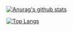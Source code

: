 [![Anurag's github stats](https://github-readme-stats.vercel.app/api?username=CeceStar&show_icons=true&text_color=95c9d7&title_color=f28482&icon_color=f28482&border_color=95c9d7)](https://github.com/anuraghazra/github-readme-stats)


[![Top Langs](https://github-readme-stats.vercel.app/api/top-langs/?username=CeceStar&layout=compact&card_width=445px&show_icons=true&text_color=95c9d7&title_color=f28482&icon_color=f28482&border_color=95c9d7)](https://github.com/anuraghazra/github-readme-stats)



<!--
**CeceStar/CeceStar** is a ✨ _special_ ✨ repository because its `README.md` (this file) appears on your GitHub profile.

Here are some ideas to get you started:

- 🔭 I’m currently working on ...
- 🌱 I’m currently learning ...
- 👯 I’m looking to collaborate on ...
- 🤔 I’m looking for help with ...
- 💬 Ask me about ...
- 📫 How to reach me: ...
- 😄 Pronouns: ...
- ⚡ Fun fact: ...
-->
